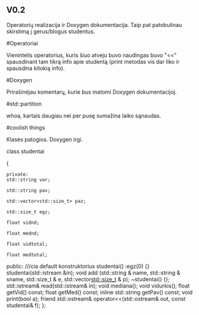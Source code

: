 ﻿## V0.2

Operatorių realizacija ir Doxygen dokumentacija. Taip pat patobulinau skirstimą į gerus/blogus studentus.

#Operatoriai

Vienintelis operatorius, kuris šiuo atveju buvo naudingas buvo "<<" spausdinant tam tikrą info apie studentą (print metodas vis dar liko ir spausdina kitokią info).

#Doxygen

Prirašinėjau komentarų, kurie bus matomi Doxygen dokumentacijoj.

#std::partition

whoa, kartais daugiau nei per pusę sumažina laiko sąnaudas.

#coolish things

Klasės patogios. Doxygen irgi.

class studentai

{

	private:
    std::string var;

    std::string pav;

    std::vector<std::size_t> paz;

    std::size_t egz;

    float vidnd;

    float mednd;

    float vidtotal;

    float medtotal;
public:
///cia default konstruktorius
studentai() :egz(0) {}
studentai(std::istream &in);
void add (std::string & name, std::string & sname, std::size_t & e, std::vector<std::size_t> & p); 
~studentai() {};
std::istream& read(std::istream& in);
void mediana();
void vidurkis();
float getVid() const;
float getMed() const;
inline std::string getPav() const;
void print(bool a);
friend std::ostream& operator<<(std::ostream& out, const studentai& f);
};
